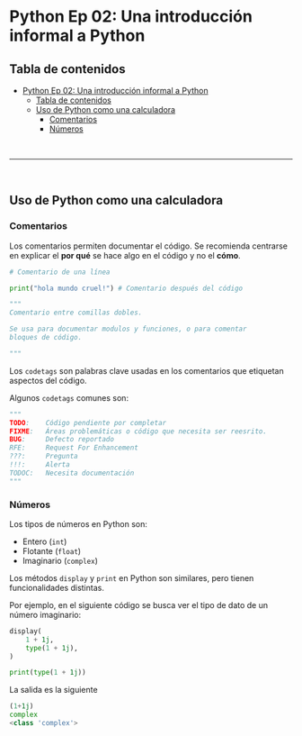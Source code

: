 # Python Ep 02: Una introducción informal a Python

## Tabla de contenidos

- [Python Ep 02: Una introducción informal a Python](#python-ep-02-una-introducción-informal-a-python)
  - [Tabla de contenidos](#tabla-de-contenidos)
  - [Uso de Python como una calculadora](#uso-de-python-como-una-calculadora)
    - [Comentarios](#comentarios)
    - [Números](#números)

&nbsp;

---
&nbsp;

## Uso de Python como una calculadora

### Comentarios

Los comentarios permiten documentar el código. Se recomienda centrarse en explicar el **por qué** se hace algo en el código y no el **cómo**.

```python
# Comentario de una línea
```

```python
print("hola mundo cruel!") # Comentario después del código
```

```python
"""
Comentario entre comillas dobles.

Se usa para documentar modulos y funciones, o para comentar
bloques de código.

"""
```

Los `codetags` son palabras clave usadas en los comentarios que etiquetan aspectos del código.

Algunos `codetags` comunes son:

```python
"""
TODO:    Código pendiente por completar
FIXME:   Áreas problemáticas o código que necesita ser reesrito.
BUG:     Defecto reportado
RFE:     Request For Enhancement
???:     Pregunta
!!!:     Alerta
TODOC:   Necesita documentación
"""
```

### Números

Los tipos de números en Python son:

- Entero (`int`)
- Flotante (`float`)
- Imaginario (`complex`)

Los métodos `display` y `print` en Python son similares, pero tienen funcionalidades distintas.

Por ejemplo, en el siguiente código se busca ver el tipo de dato de un número imaginario:

```python
display(
    1 + 1j,
    type(1 + 1j),
)

print(type(1 + 1j))
```

La salida es la siguiente

```python
(1+1j)
complex
<class 'complex'>
```
